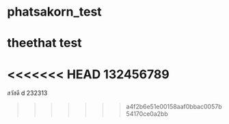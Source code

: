 # phatsakorn_test
# theethat test
<<<<<<< HEAD
132456789
=======
สวัสดี d 232313
>>>>>>> a4f2b6e51e00158aaf0bbac0057b54170ce0a2bb
